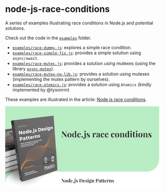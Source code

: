 # node-js-race-conditions

A series of examples illustrating race conditions in Node.js and potential solutions.

Check out the code in the [`examples`](./examples) folder.

 - [`examples/race-dummy.js`](./examples/race-dummy.js): explores a simple race condition.
 - [`examples/race-simple-fix.js`](./examples/race-simple-fix.js): provides a simple solution using `async/await`.
 - [`examples/race-mutex.js`](./examples/race-mutex.js): provides a solution using mutexes (using the library [`async-mutex`](https://npm.im/async-mutex)).
 - [`examples/race-mutex-no-lib.js`](./examples/race-mutex-no-lib.js): provides a solution using mutexes (implementing the mutex pattern by ourselves).
 - [`examples/race-atomics.js`](./examples/race-atomics.js): provides a solution using `Atomics` (kindly implemented by @tysonrm)

These examples are illustrated in the article: [Node.js race conditions](https://www.nodejsdesignpatterns.com/blog/node-js-race-conditions).

[![Node.js race coditions](./assets/node-js-race-conditions.jpg)](https://www.nodejsdesignpatterns.com/blog/node-js-race-conditions)
